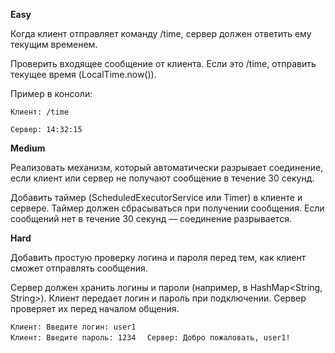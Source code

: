 **Easy**

Когда клиент отправляет команду /time, сервер должен ответить ему текущим временем.

Проверить входящее сообщение от клиента.
Если это /time, отправить текущее время (LocalTime.now()).

Пример в консоли:

`Клиент: /time`

`Сервер: 14:32:15`


**Medium**

Реализовать механизм, который автоматически разрывает соединение, если клиент или сервер не получают сообщение в течение 30 секунд.

Добавить таймер (ScheduledExecutorService или Timer) в клиенте и сервере.
Таймер должен сбрасываться при получении сообщения.
Если сообщений нет в течение 30 секунд — соединение разрывается.

**Hard**

Добавить простую проверку логина и пароля перед тем, как клиент сможет отправлять сообщения.

Сервер должен хранить логины и пароли (например, в HashMap<String, String>).
Клиент передает логин и пароль при подключении.
Сервер проверяет их перед началом общения.

`Клиент: Введите логин: user1`  
`Клиент: Введите пароль: 1234  `
`Сервер: Добро пожаловать, user1!`  

